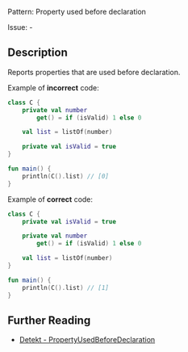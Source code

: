Pattern: Property used before declaration

Issue: -

## Description

Reports properties that are used before declaration.

Example of **incorrect** code:

```kotlin
class C {
    private val number
        get() = if (isValid) 1 else 0

    val list = listOf(number)

    private val isValid = true
}

fun main() {
    println(C().list) // [0]
}
```

Example of **correct** code:

```kotlin
class C {
    private val isValid = true

    private val number
        get() = if (isValid) 1 else 0

    val list = listOf(number)
}

fun main() {
    println(C().list) // [1]
}
```

## Further Reading

* [Detekt - PropertyUsedBeforeDeclaration](https://detekt.dev/potential-bugs.html#propertyusedbeforedeclaration)
